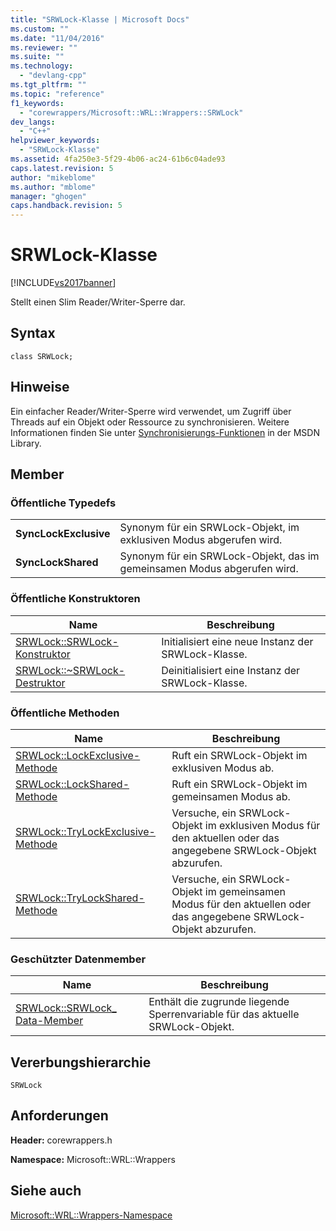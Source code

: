 ```yaml
---
title: "SRWLock-Klasse | Microsoft Docs"
ms.custom: ""
ms.date: "11/04/2016"
ms.reviewer: ""
ms.suite: ""
ms.technology: 
  - "devlang-cpp"
ms.tgt_pltfrm: ""
ms.topic: "reference"
f1_keywords: 
  - "corewrappers/Microsoft::WRL::Wrappers::SRWLock"
dev_langs: 
  - "C++"
helpviewer_keywords: 
  - "SRWLock-Klasse"
ms.assetid: 4fa250e3-5f29-4b06-ac24-61b6c04ade93
caps.latest.revision: 5
author: "mikeblome"
ms.author: "mblome"
manager: "ghogen"
caps.handback.revision: 5
---
```

# SRWLock-Klasse
[!INCLUDE[vs2017banner](../assembler/inline/includes/vs2017banner.md)]

Stellt einen Slim Reader\/Writer\-Sperre dar.  
  
## Syntax  
  
```  
class SRWLock;  
```  
  
## Hinweise  
 Ein einfacher Reader\/Writer\-Sperre wird verwendet, um Zugriff über Threads auf ein Objekt oder Ressource zu synchronisieren.  Weitere Informationen finden Sie unter [Synchronisierungs\-Funktionen](assetId:///9b6359c2-0113-49b6-83d0-316ad95aba1b) in der MSDN Library.  
  
## Member  
  
### Öffentliche Typedefs  
  
|||  
|-|-|  
|**SyncLockExclusive**|Synonym für ein SRWLock\-Objekt, im exklusiven Modus abgerufen wird.|  
|**SyncLockShared**|Synonym für ein SRWLock\-Objekt, das im gemeinsamen Modus abgerufen wird.|  
  
### Öffentliche Konstruktoren  
  
|Name|**Beschreibung**|  
|----------|----------------------|  
|[SRWLock::SRWLock\-Konstruktor](../windows/srwlock-srwlock-constructor.md)|Initialisiert eine neue Instanz der SRWLock\-Klasse.|  
|[SRWLock::~SRWLock\-Destruktor](../windows/srwlock-tilde-srwlock-destructor.md)|Deinitialisiert eine Instanz der SRWLock\-Klasse.|  
  
### Öffentliche Methoden  
  
|Name|**Beschreibung**|  
|----------|----------------------|  
|[SRWLock::LockExclusive\-Methode](../windows/srwlock-lockexclusive-method.md)|Ruft ein SRWLock\-Objekt im exklusiven Modus ab.|  
|[SRWLock::LockShared\-Methode](../windows/srwlock-lockshared-method.md)|Ruft ein SRWLock\-Objekt im gemeinsamen Modus ab.|  
|[SRWLock::TryLockExclusive\-Methode](../windows/srwlock-trylockexclusive-method.md)|Versuche, ein SRWLock\-Objekt im exklusiven Modus für den aktuellen oder das angegebene SRWLock\-Objekt abzurufen.|  
|[SRWLock::TryLockShared\-Methode](../windows/srwlock-trylockshared-method.md)|Versuche, ein SRWLock\-Objekt im gemeinsamen Modus für den aktuellen oder das angegebene SRWLock\-Objekt abzurufen.|  
  
### Geschützter Datenmember  
  
|Name|**Beschreibung**|  
|----------|----------------------|  
|[SRWLock::SRWLock\_ Data\-Member](../windows/srwlock-srwlock-data-member.md)|Enthält die zugrunde liegende Sperrenvariable für das aktuelle SRWLock\-Objekt.|  
  
## Vererbungshierarchie  
 `SRWLock`  
  
## Anforderungen  
 **Header:** corewrappers.h  
  
 **Namespace:** Microsoft::WRL::Wrappers  
  
## Siehe auch  
 [Microsoft::WRL::Wrappers\-Namespace](../windows/microsoft-wrl-wrappers-namespace.md)